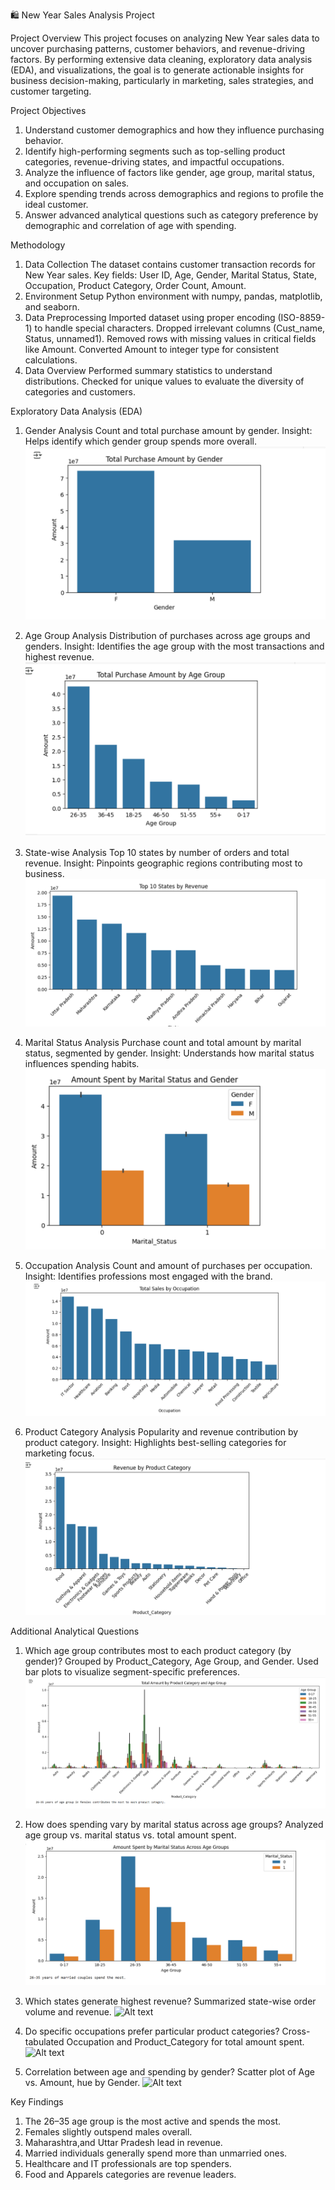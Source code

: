 🛍️ New Year Sales Analysis Project

Project Overview
This project focuses on analyzing New Year sales data to uncover purchasing patterns, customer behaviors, and revenue-driving factors. By performing extensive data cleaning, exploratory data analysis (EDA), and visualizations, the goal is to generate actionable insights for business decision-making, particularly in marketing, sales strategies, and customer targeting.

Project Objectives
1. Understand customer demographics and how they influence purchasing behavior.
2. Identify high-performing segments such as top-selling product categories, revenue-driving states, and impactful occupations.
3. Analyze the influence of factors like gender, age group, marital status, and occupation on sales.
4. Explore spending trends across demographics and regions to profile the ideal customer.
5. Answer advanced analytical questions such as category preference by demographic and correlation of age with spending.

Methodology
1. Data Collection
The dataset contains customer transaction records for New Year sales. Key fields: User ID, Age, Gender, Marital Status, State, Occupation, Product Category, Order Count, Amount.
2. Environment Setup
Python environment with numpy, pandas, matplotlib, and seaborn.
3. Data Preprocessing
Imported dataset using proper encoding (ISO-8859-1) to handle special characters. Dropped irrelevant columns (Cust_name, Status, unnamed1). Removed rows with missing values in critical fields like Amount. Converted Amount to integer type for consistent calculations.
4. Data Overview
Performed summary statistics to understand distributions. Checked for unique values to evaluate the diversity of categories and customers.

Exploratory Data Analysis (EDA)
1. Gender Analysis
Count and total purchase amount by gender.
Insight: Helps identify which gender group spends more overall.
![Alt text](GenderAnalysis.png)

2. Age Group Analysis
Distribution of purchases across age groups and genders.
Insight: Identifies the age group with the most transactions and highest revenue.
![Alt text](AgeGroupAnalysis.png)

3. State-wise Analysis
Top 10 states by number of orders and total revenue.
Insight: Pinpoints geographic regions contributing most to business.
![Alt text](Statewise.png)

4. Marital Status Analysis
Purchase count and total amount by marital status, segmented by gender.
Insight: Understands how marital status influences spending habits.
![Alt text](MaritalStatus.png)

5. Occupation Analysis
Count and amount of purchases per occupation.
Insight: Identifies professions most engaged with the brand.
![Alt text](Occupation.png)

6. Product Category Analysis
Popularity and revenue contribution by product category.
Insight: Highlights best-selling categories for marketing focus.
![Alt text](ProductCategory.png)

Additional Analytical Questions
1. Which age group contributes most to each product category (by gender)?
Grouped by Product_Category, Age Group, and Gender. Used bar plots to visualize segment-specific preferences.
![Alt text](Add1.png)

2. How does spending vary by marital status across age groups?
Analyzed age group vs. marital status vs. total amount spent.
![Alt text](Add2.png)

3. Which states generate highest revenue?
Summarized state-wise order volume and revenue.
![Alt text](path/to/image.png)

4. Do specific occupations prefer particular product categories?
Cross-tabulated Occupation and Product_Category for total amount spent.
![Alt text](path/to/image.png)

5. Correlation between age and spending by gender?
Scatter plot of Age vs. Amount, hue by Gender.
![Alt text](path/to/image.png)

Key Findings
1. The 26–35 age group is the most active and spends the most.
2. Females slightly outspend males overall.
3. Maharashtra,and Uttar Pradesh lead in revenue.
4. Married individuals generally spend more than unmarried ones.
5. Healthcare and IT professionals are top spenders.
5. Food and Apparels categories are revenue leaders.



